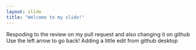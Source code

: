 ```yaml
---
layout: slide
title: "Welcome to my slide!"
---
```

Respoding to the review on my pull request and also changing it on github
Use the left arrow to go back!
Adding a little edit from github desktop
